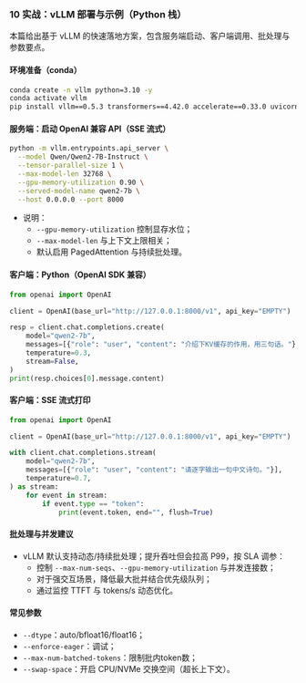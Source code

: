 ### 10 实战：vLLM 部署与示例（Python 栈）

本篇给出基于 vLLM 的快速落地方案，包含服务端启动、客户端调用、批处理与参数要点。

#### 环境准备（conda）
```bash
conda create -n vllm python=3.10 -y
conda activate vllm
pip install vllm==0.5.3 transformers==4.42.0 accelerate==0.33.0 uvicorn fastapi sse-starlette
```

#### 服务端：启动 OpenAI 兼容 API（SSE 流式）
```bash
python -m vllm.entrypoints.api_server \
  --model Qwen/Qwen2-7B-Instruct \
  --tensor-parallel-size 1 \
  --max-model-len 32768 \
  --gpu-memory-utilization 0.90 \
  --served-model-name qwen2-7b \
  --host 0.0.0.0 --port 8000
```
- 说明：
  - `--gpu-memory-utilization` 控制显存水位；
  - `--max-model-len` 与上下文上限相关；
  - 默认启用 PagedAttention 与持续批处理。

#### 客户端：Python（OpenAI SDK 兼容）
```python
from openai import OpenAI

client = OpenAI(base_url="http://127.0.0.1:8000/v1", api_key="EMPTY")

resp = client.chat.completions.create(
    model="qwen2-7b",
    messages=[{"role": "user", "content": "介绍下KV缓存的作用，用三句话。"}],
    temperature=0.3,
    stream=False,
)
print(resp.choices[0].message.content)
```

#### 客户端：SSE 流式打印
```python
from openai import OpenAI

client = OpenAI(base_url="http://127.0.0.1:8000/v1", api_key="EMPTY")

with client.chat.completions.stream(
    model="qwen2-7b",
    messages=[{"role": "user", "content": "请逐字输出一句中文诗句。"}],
    temperature=0.7,
) as stream:
    for event in stream:
        if event.type == "token":
            print(event.token, end="", flush=True)
```

#### 批处理与并发建议
- vLLM 默认支持动态/持续批处理；提升吞吐但会拉高 P99，按 SLA 调参：
  - 控制 `--max-num-seqs`、`--gpu-memory-utilization` 与并发连接数；
  - 对于强交互场景，降低最大批并结合优先级队列；
  - 通过监控 TTFT 与 tokens/s 动态优化。

#### 常见参数
- `--dtype`：auto/bfloat16/float16；
- `--enforce-eager`：调试；
- `--max-num-batched-tokens`：限制批内token数；
- `--swap-space`：开启 CPU/NVMe 交换空间（超长上下文）。


